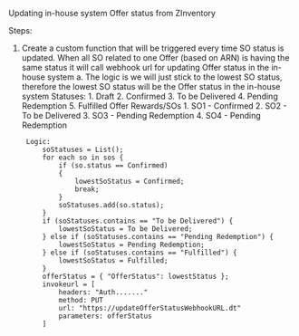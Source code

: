 Updating in-house system Offer status from ZInventory 

Steps:
1. Create a custom function that will be triggered every time SO status is updated. When all SO related to one Offer (based on ARN) is having the same status it will call webhook url for updating Offer status in the in-house system
    a. The logic is we will just stick to the lowest SO status, therefore the lowest SO status will be the Offer status in the in-house system
        Statuses:
            1. Draft
            2. Confirmed
            3. To be Delivered
            4. Pending Redemption
            5. Fulfilled
        Offer Rewards/SOs
            1. SO1 - Confirmed
            2. SO2 - To be Delivered
            3. SO3 - Pending Redemption
            4. SO4 - Pending Redemption
        
        Logic:
            soStatuses = List();
            for each so in sos {
                if (so.status == Confirmed)
                {
                    lowestSoStatus = Confirmed;
                    break;
                }
                soStatuses.add(so.status);
            }    
            if (soStatuses.contains == "To be Delivered") {
                lowestSoStatus = To be Delivered;
            } else if (soStatuses.contains == "Pending Redemption") {
                lowestSoStatus = Pending Redemption;
            } else if (soStatuses.contains == "Fulfilled") {
                lowestSoStatus = Fulfilled;
            } 
            offerStatus = { "OfferStatus": lowestStatus };
            invokeurl = [
                headers: "Auth......."
                method: PUT
                url: "https://updateOfferStatusWebhookURL.dt"
                parameters: offerStatus
            ]